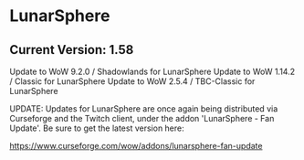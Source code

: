 # LunarSphere

## Current Version: 1.58

Update to WoW 9.2.0  / Shadowlands for LunarSphere
Update to WoW 1.14.2 / Classic for LunarSphere
Update to WoW 2.5.4  / TBC-Classic for LunarSphere

UPDATE: Updates for LunarSphere are once again being distributed via Curseforge and the Twitch client, under the addon 'LunarSphere - Fan Update'. Be sure to get the latest version here:

https://www.curseforge.com/wow/addons/lunarsphere-fan-update
